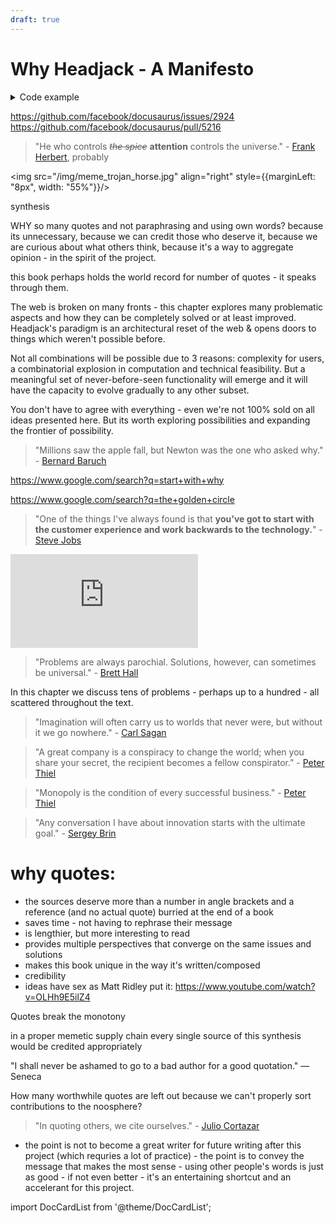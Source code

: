 ```yaml
---
draft: true
---
```


# Why Headjack - A Manifesto


<details>
  <summary>Code example</summary>

> "He who controls *~~the spice~~* **attention** controls the universe." - [Frank Herbert](https://www.goodreads.com/quotes/82034-he-who-controls-the-spice-controls-the-universe), probably

- aaa
- bbb
- ccc

<details>
  <summary>Code example</summary>

> "He who controls *~~the spice~~* **attention** controls the universe." - [Frank Herbert](https://www.goodreads.com/quotes/82034-he-who-controls-the-spice-controls-the-universe), probably

- aaa
- bbb
- ccc

</details>

</details>

https://github.com/facebook/docusaurus/issues/2924
https://github.com/facebook/docusaurus/pull/5216

> "He who controls *~~the spice~~* **attention** controls the universe." - [Frank Herbert](https://www.goodreads.com/quotes/82034-he-who-controls-the-spice-controls-the-universe), probably

<img src="/img/meme_trojan_horse.jpg" align="right" style={{marginLeft: "8px", width: "55%"}}/>

<!-- <img src="/img/meme_domino_effect.jpg" align="right" style={{marginLeft: "8px", width: "55%"}}/> -->

<!-- linking data to identity without keys at scale
unbundling monopolies, decentralizing media & rearchitecting the web
Headjack
Users & devs
https://imgflip.com/memegenerator/144961820/Trojan-Horse
https://imgflip.com/memegenerator/162372564/Domino-Effect -->

synthesis

WHY so many quotes and not paraphrasing and using own words? because its unnecessary, because we can credit those who deserve it, because we are curious about what others think, because it's a way to aggregate opinion - in the spirit of the project.

this book perhaps holds the world record for number of quotes - it speaks through them.

The web is broken on many fronts - this chapter explores many problematic aspects and how they can be completely solved or at least improved. Headjack's paradigm is an architectural reset of the web & opens doors to things which weren't possible before.

Not all combinations will be possible due to 3 reasons: complexity for users, a combinatorial explosion in computation and technical feasibility. But a meaningful set of never-before-seen functionality will emerge and it will have the capacity to evolve gradually to any other subset.

You don't have to agree with everything - even we're not 100% sold on all ideas presented here. But its worth exploring possibilities and expanding the frontier of possibility.

<!-- 1. [Problems with the current web](problems_with_the_web.md)
1. [Today's information ecology](information_ecology.md)
1. [Event streams & data legos](data_legos.md)
1. [The ledger of record](ledger_of_record.md)
1. [Improved infrastructure](improved_infrastructure.md)
1. [Knowledge management](knowledge_management.md)
1. [Algorithms, feeds & aggregation](algorithms_feeds_aggregation.md)
1. [Business models](business_models.md)
1. [Startup case study](startup_case_study.md)
1. [Concerns with Headjack](concerns.md)
1. [What really is Headjack](what_really_is_headjack.md) -->

> "Millions saw the apple fall, but Newton was the one who asked why." - [Bernard Baruch](https://www.brainyquote.com/quotes/bernard_baruch_122011)

https://www.google.com/search?q=start+with+why

https://www.google.com/search?q=the+golden+circle

> "One of the things I've always found is that **you've got to start with the customer experience and work backwards to the technology.**" - [Steve Jobs](https://www.youtube.com/watch?v=916Ye9XmIjI)

<div style={{position: "relative", width: "100%", height: "0", paddingBottom: "56.25%"}}>
<iframe style={{position: "absolute", top: "0", left: "0", width: "100%", height: "100%"}} src="https://www.youtube-nocookie.com/embed/916Ye9XmIjI" title="YouTube video player" frameborder="0" allow="accelerometer; autoplay; clipboard-write; encrypted-media; gyroscope; picture-in-picture" allowfullscreen></iframe>
</div>

> "Problems are always parochial. Solutions, however, can sometimes be universal." - [Brett Hall](https://twitter.com/ToKTeacher/status/1651422936191078402)

In this chapter we discuss tens of problems - perhaps up to a hundred - all scattered throughout the text.

> "Imagination will often carry us to worlds that never were, but without it we go nowhere." - [Carl Sagan](https://www.goodreads.com/quotes/9812-imagination-will-often-carry-us-to-worlds-that-never-were)

> "A great company is a conspiracy to change the world; when you share your secret, the recipient becomes a fellow conspirator." - [Peter Thiel](https://www.azquotes.com/quote/929109#:~:text=from%20the%20outside.-,A%20great%20company%20is%20a%20conspiracy%20to%20change%20the%20world%3B%20when%20you%20share%20your%20secret%2C%20the%20recipient%20becomes%20a%20fellow%20conspirator.,-Peter%20Thiel)

> "Monopoly is the condition of every successful business." - [Peter Thiel](https://www.goodreads.com/quotes/1429665-monopoly-is-the-condition-of-every-successful-business)

> "Any conversation I have about innovation starts with the ultimate goal." - [Sergey Brin](https://www.azquotes.com/quote/1104765)

# why quotes:

- the sources deserve more than a number in angle brackets and a reference (and no actual quote) burried at the end of a book
- saves time - not having to rephrase their message
- is lengthier, but more interesting to read
- provides multiple perspectives that converge on the same issues and solutions
- makes this book unique in the way it's written/composed
- credibility
- ideas have sex as Matt Ridley put it: https://www.youtube.com/watch?v=OLHh9E5ilZ4

Quotes break the monotony

in a proper memetic supply chain every single source of this synthesis would be credited appropriately

"I shall never be ashamed to go to a bad author for a good quotation." — Seneca

How many worthwhile quotes are left out because we can't properly sort contributions to the noosphere?

> "In quoting others, we cite ourselves." - [Julio Cortazar](https://www.goodreads.com/quotes/122290-in-quoting-others-we-cite-ourselves)

- the point is not to become a great writer for future writing after this project (which requries a lot of practice) - the point is to convey the message that makes the most sense - using other people's words is just as good - if not even better - it's an entertaining shortcut and an accelerant for this project.

<!-- > "Ideology scales like software." - [@balajis](https://twitter.com/balajis/status/1604055568851038209) -->

<!--

An architectural blueprint for everything digital



-->

import DocCardList from '@theme/DocCardList';

<DocCardList />
